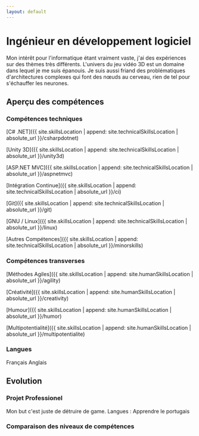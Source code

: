```yaml
---
layout: default
---
```

# Ingénieur en développement logiciel

Mon intérêt pour l'informatique étant vraiment vaste, j'ai des expériences sur des thèmes très différents. L'univers du jeu vidéo 3D est un domaine dans lequel je me suis épanouis. Je suis aussi friand des problématiques d'architectures complexes qui font des nœuds au cerveau, rien de tel pour s'échauffer les neurones.

## Aperçu des compétences

### Compétences techniques

[C# .NET]({{ site.skillsLocation | append: site.technicalSkillsLocation |  absolute_url }}/csharpdotnet)

[Unity 3D]({{ site.skillsLocation | append: site.technicalSkillsLocation |  absolute_url }}/unity3d)

[ASP.NET MVC]({{ site.skillsLocation | append: site.technicalSkillsLocation |  absolute_url }}/aspnetmvc)

[Intégration Continue]({{ site.skillsLocation | append: site.technicalSkillsLocation |  absolute_url }}/ci)

[Git]({{ site.skillsLocation | append: site.technicalSkillsLocation |  absolute_url }}/git)

[GNU / Linux]({{ site.skillsLocation | append: site.technicalSkillsLocation |  absolute_url }}/linux)

[Autres Compétences]({{ site.skillsLocation | append: site.technicalSkillsLocation |  absolute_url }}/minorskills)
<!-- Ici, mettre un lien avec une ancre par skill minor -->

### Compétences transverses

[Méthodes Agiles]({{ site.skillsLocation | append: site.humanSkillsLocation |  absolute_url }}/agility)

[Créativité]({{ site.skillsLocation | append: site.humanSkillsLocation |  absolute_url }}/creativity)

[Humour]({{ site.skillsLocation | append: site.humanSkillsLocation |  absolute_url }}/humor)

[Multipotentialité]({{ site.skillsLocation | append: site.humanSkillsLocation |  absolute_url }}/multipotentialite)

### Langues

Français
Anglais

## Evolution

### Projet Professionel

Mon but c'est juste de détruire de game.
Langues : Apprendre le portugais

### Comparaison des niveaux de compétences